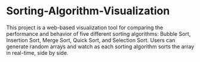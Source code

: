 # Sorting-Algorithm-Visualization
This project is a web-based visualization tool for comparing the performance and behavior of five different sorting algorithms: Bubble Sort, Insertion Sort, Merge Sort, Quick Sort, and Selection Sort. Users can generate random arrays and watch as each sorting algorithm sorts the array in real-time, side by side.
